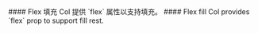<cn>
#### Flex 填充
Col 提供 `flex` 属性以支持填充。
</cn>

<us>
#### Flex fill
Col provides `flex` prop to support fill rest.
</us>
